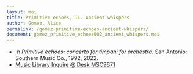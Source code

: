 ```yaml
---
layout: mei
title: Primitive echoes, II. Ancient whispers
author: Gomez, Alice
permalink: /gomez-primitive-echoes-ancient-whispers/
document: gomez_primitive_echoes002_ancient_whispers.mei
---
```


- In *Primitive echoes: concerto for timpani for orchestra.* San Antonio: Southern Music Co., 1992, 2022.
- <a href="https://tufts.primo.exlibrisgroup.com/permalink/01TUN_INST/1kc9gia/alma991018726335103851" target="_blank">Music Library Inquire @ Desk MSC9671</a>
